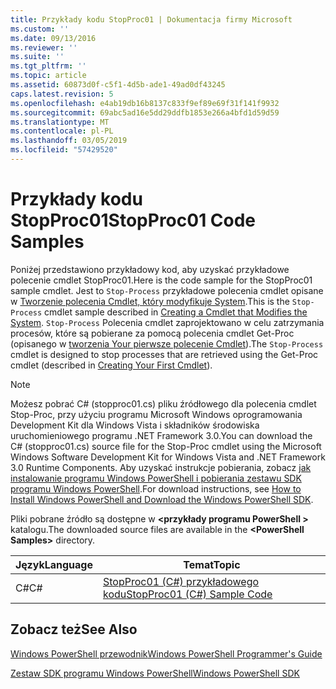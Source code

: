 ```yaml
---
title: Przykłady kodu StopProc01 | Dokumentacja firmy Microsoft
ms.custom: ''
ms.date: 09/13/2016
ms.reviewer: ''
ms.suite: ''
ms.tgt_pltfrm: ''
ms.topic: article
ms.assetid: 60873d0f-c5f1-4d5b-ade1-49ad0df43245
caps.latest.revision: 5
ms.openlocfilehash: e4ab19db16b8137c833f9ef89e69f31f141f9932
ms.sourcegitcommit: 69abc5ad16e5dd29ddfb1853e266a4bfd1d59d59
ms.translationtype: MT
ms.contentlocale: pl-PL
ms.lasthandoff: 03/05/2019
ms.locfileid: "57429520"
---
```

# <a name="stopproc01-code-samples"></a><span data-ttu-id="f8561-102">Przykłady kodu StopProc01</span><span class="sxs-lookup"><span data-stu-id="f8561-102">StopProc01 Code Samples</span></span>

<span data-ttu-id="f8561-103">Poniżej przedstawiono przykładowy kod, aby uzyskać przykładowe polecenie cmdlet StopProc01.</span><span class="sxs-lookup"><span data-stu-id="f8561-103">Here is the code sample for the StopProc01 sample cmdlet.</span></span> <span data-ttu-id="f8561-104">Jest to `Stop-Process` przykładowe polecenia cmdlet opisane w [Tworzenie polecenia Cmdlet, który modyfikuje System](../cmdlet/creating-a-cmdlet-that-modifies-the-system.md).</span><span class="sxs-lookup"><span data-stu-id="f8561-104">This is the `Stop-Process` cmdlet sample described in [Creating a Cmdlet that Modifies the System](../cmdlet/creating-a-cmdlet-that-modifies-the-system.md).</span></span> <span data-ttu-id="f8561-105">`Stop-Process` Polecenia cmdlet zaprojektowano w celu zatrzymania procesów, które są pobierane za pomocą polecenia cmdlet Get-Proc (opisanego w [tworzenia Your pierwsze polecenie Cmdlet](../cmdlet/creating-a-cmdlet-without-parameters.md)).</span><span class="sxs-lookup"><span data-stu-id="f8561-105">The `Stop-Process` cmdlet is designed to stop processes that are retrieved using the Get-Proc cmdlet (described in [Creating Your First Cmdlet](../cmdlet/creating-a-cmdlet-without-parameters.md)).</span></span>

> [!NOTE]
> <span data-ttu-id="f8561-106">Możesz pobrać C# (stopproc01.cs) pliku źródłowego dla polecenia cmdlet Stop-Proc, przy użyciu programu Microsoft Windows oprogramowania Development Kit dla Windows Vista i składników środowiska uruchomieniowego programu .NET Framework 3.0.</span><span class="sxs-lookup"><span data-stu-id="f8561-106">You can download the C# (stopproc01.cs) source file for the Stop-Proc cmdlet using the Microsoft Windows Software Development Kit for Windows Vista and .NET Framework 3.0 Runtime Components.</span></span> <span data-ttu-id="f8561-107">Aby uzyskać instrukcje pobierania, zobacz [jak instalowanie programu Windows PowerShell i pobierania zestawu SDK programu Windows PowerShell](/powershell/developer/installing-the-windows-powershell-sdk).</span><span class="sxs-lookup"><span data-stu-id="f8561-107">For download instructions, see [How to Install Windows PowerShell and Download the Windows PowerShell SDK](/powershell/developer/installing-the-windows-powershell-sdk).</span></span>
>
> <span data-ttu-id="f8561-108">Pliki pobrane źródło są dostępne w  **\<przykłady programu PowerShell >** katalogu.</span><span class="sxs-lookup"><span data-stu-id="f8561-108">The downloaded source files are available in the **\<PowerShell Samples>** directory.</span></span>

|<span data-ttu-id="f8561-109">Język</span><span class="sxs-lookup"><span data-stu-id="f8561-109">Language</span></span>|<span data-ttu-id="f8561-110">Temat</span><span class="sxs-lookup"><span data-stu-id="f8561-110">Topic</span></span>|
|--------------|-----------|
|<span data-ttu-id="f8561-111">C#</span><span class="sxs-lookup"><span data-stu-id="f8561-111">C#</span></span>|[<span data-ttu-id="f8561-112">StopProc01 (C#) przykładowego kodu</span><span class="sxs-lookup"><span data-stu-id="f8561-112">StopProc01 (C#) Sample Code</span></span>](./stopproc01-csharp-sample-code.md)|

## <a name="see-also"></a><span data-ttu-id="f8561-113">Zobacz też</span><span class="sxs-lookup"><span data-stu-id="f8561-113">See Also</span></span>

[<span data-ttu-id="f8561-114">Windows PowerShell przewodnik</span><span class="sxs-lookup"><span data-stu-id="f8561-114">Windows PowerShell Programmer's Guide</span></span>](./windows-powershell-programmer-s-guide.md)

[<span data-ttu-id="f8561-115">Zestaw SDK programu Windows PowerShell</span><span class="sxs-lookup"><span data-stu-id="f8561-115">Windows PowerShell SDK</span></span>](../windows-powershell-reference.md)